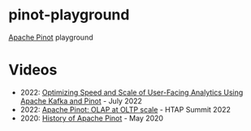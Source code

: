 # pinot-playground

[Apache Pinot](https://pinot.apache.org) playground

# Videos
- 2022: [Optimizing Speed and Scale of User-Facing Analytics Using Apache Kafka and Pinot](https://www.youtube.com/watch?v=1YU8iU1sKBw) - July 2022
- 2022: [Apache Pinot: OLAP at OLTP scale](https://www.youtube.com/watch?v=2_leJs8VzpQ) - HTAP Summit 2022
- 2020: [History of Apache Pinot](https://www.youtube.com/watch?v=luMLCDANxiU) - May 2020
